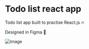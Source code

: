 # Todo list react app

Todo list app built to practise React.js 🔥

Designed in Figma 🎨 

![image](https://user-images.githubusercontent.com/59722558/125203831-e7b0e100-e297-11eb-8505-8b1c19a90e77.png)
